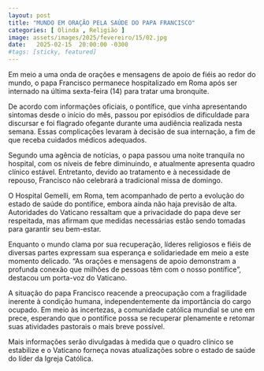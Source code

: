 ```yaml
---
layout: post
title: "MUNDO EM ORAÇÃO PELA SAÚDE DO PAPA FRANCISCO"
categories: [ Olinda , Religião ]
image: assets/images/2025/fevereiro/15/02.jpg
date:   2025-02-15  20:00:00 -0300
#tags: [sticky, featured]
---
```

Em meio a uma onda de orações e mensagens de apoio de fiéis ao redor do mundo, o papa Francisco permanece hospitalizado em Roma após ser internado na última sexta-feira (14) para tratar uma bronquite.

De acordo com informações oficiais, o pontífice, que vinha apresentando sintomas desde o início do mês, passou por episódios de dificuldade para discursar e foi flagrado ofegante durante uma audiência realizada nesta semana. Essas complicações levaram à decisão de sua internação, a fim de que receba cuidados médicos adequados.

Segundo uma agência de notícias, o papa passou uma noite tranquila no hospital, com os níveis de febre diminuindo, e atualmente apresenta quadro clínico estável. Entretanto, devido ao tratamento e à necessidade de repouso, Francisco não celebrará a tradicional missa de domingo.

O Hospital Gemelli, em Roma, tem acompanhado de perto a evolução do estado de saúde do pontífice, embora ainda não haja previsão de alta. Autoridades do Vaticano ressaltam que a privacidade do papa deve ser respeitada, mas afirmam que medidas necessárias estão sendo tomadas para garantir seu bem-estar.

Enquanto o mundo clama por sua recuperação, líderes religiosos e fiéis de diversas partes expressam sua esperança e solidariedade em meio a este momento delicado. “As orações e mensagens de apoio demonstram a profunda conexão que milhões de pessoas têm com o nosso pontífice”, destacou um porta-voz do Vaticano.

A situação do papa Francisco reacende a preocupação com a fragilidade inerente à condição humana, independentemente da importância do cargo ocupado. Em meio às incertezas, a comunidade católica mundial se une em prece, esperando que o pontífice possa se recuperar plenamente e retomar suas atividades pastorais o mais breve possível.

Mais informações serão divulgadas à medida que o quadro clínico se estabilize e o Vaticano forneça novas atualizações sobre o estado de saúde do líder da Igreja Católica.